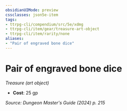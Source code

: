 ```yaml
---
obsidianUIMode: preview
cssclasses: json5e-item
tags:
- ttrpg-cli/compendium/src/5e/xdmg
- ttrpg-cli/item/gear/treasure-art-object
- ttrpg-cli/item/rarity/none
aliases: 
- "Pair of engraved bone dice"
---
```

# Pair of engraved bone dice
*Treasure (art object)*  


- **Cost**: 25 gp

*Source: Dungeon Master's Guide (2024) p. 215*